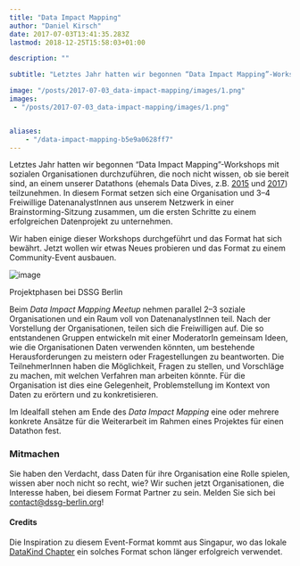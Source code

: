 ```yaml
---
title: "Data Impact Mapping"
author: "Daniel Kirsch"
date: 2017-07-03T13:41:35.283Z
lastmod: 2018-12-25T15:58:03+01:00

description: ""

subtitle: "Letztes Jahr hatten wir begonnen “Data Impact Mapping”-Workshops mit sozialen Organisationen durchzuführen, die noch nicht wissen, ob sie…"

image: "/posts/2017-07-03_data-impact-mapping/images/1.png" 
images:
 - "/posts/2017-07-03_data-impact-mapping/images/1.png" 


aliases:
    - "/data-impact-mapping-b5e9a0628ff7"
---
```


Letztes Jahr hatten wir begonnen “Data Impact Mapping”-Workshops mit sozialen Organisationen durchzuführen, die noch nicht wissen, ob sie bereit sind, an einem unserer Datathons (ehemals Data Dives, z.B. [2015](https://blog.dssg-berlin.org/data-dive-berlin-2015-765f124ad515) und [2017](https://blog.dssg-berlin.org/datenanalyse-f%C3%BCr-berufliche-orientierung-und-krebs-wissensmanagement-96aa7a7ffd3d)) teilzunehmen. In diesem Format setzen sich eine Organisation und 3–4 Freiwillige DatenanalystInnen aus unserem Netzwerk in einer Brainstorming-Sitzung zusammen, um die ersten Schritte zu einem erfolgreichen Datenprojekt zu unternehmen.

Wir haben einige dieser Workshops durchgeführt und das Format hat sich bewährt. Jetzt wollen wir etwas Neues probieren und das Format zu einem Community-Event ausbauen.




![image](/posts/2017-07-03_data-impact-mapping/images/1.png)

Projektphasen bei DSSG Berlin



Beim _Data Impact Mapping Meetup_ nehmen parallel 2–3 soziale Organisationen und ein Raum voll von DatenanalystInnen teil. Nach der Vorstellung der Organisationen, teilen sich die Freiwilligen auf. Die so entstandenen Gruppen entwickeln mit einer ModeratorIn gemeinsam Ideen, wie die Organisationen Daten verwenden könnten, um bestehende Herausforderungen zu meistern oder Fragestellungen zu beantworten. Die TeilnehmerInnen haben die Möglichkeit, Fragen zu stellen, und Vorschläge zu machen, mit welchen Verfahren man arbeiten könnte. Für die Organisation ist dies eine Gelegenheit, Problemstellung im Kontext von Daten zu erörtern und zu konkretisieren.

Im Idealfall stehen am Ende des _Data Impact Mapping_ eine oder mehrere konkrete Ansätze für die Weiterarbeit im Rahmen eines Projektes für einen Datathon fest.

### Mitmachen

Sie haben den Verdacht, dass Daten für ihre Organisation eine Rolle spielen, wissen aber noch nicht so recht, wie? Wir suchen jetzt Organisationen, die Interesse haben, bei diesem Format Partner zu sein. Melden Sie sich bei [contact@dssg-berlin.org](mailto:contact@dssg-berlin.org)!

#### Credits

Die Inspiration zu diesem Event-Format kommt aus Singapur, wo das lokale [DataKind Chapter](http://www.datakind.org/chapters/datakind-sg) ein solches Format schon länger erfolgreich verwendet.
